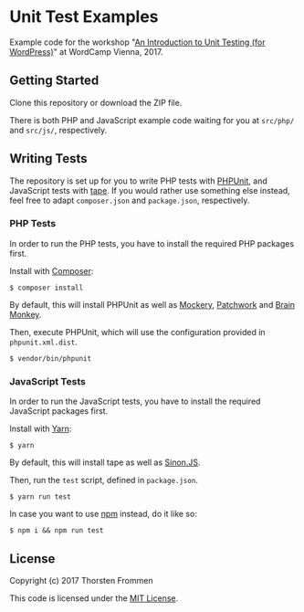 # Unit Test Examples

Example code for the workshop "[An Introduction to Unit Testing (for WordPress)](https://slides.tfrommen.de/unit-testing-workshop/)" at WordCamp Vienna, 2017.

## Getting Started

Clone this repository or download the ZIP file.

There is both PHP and JavaScript example code waiting for you at `src/php/` and `src/js/`, respectively.

## Writing Tests

The repository is set up for you to write PHP tests with [PHPUnit](https://github.com/sebastianbergmann/phpunit), and JavaScript tests with [tape](https://github.com/substack/tape).
If you would rather use something else instead, feel free to adapt `composer.json` and `package.json`, respectively.

### PHP Tests

In order to run the PHP tests, you have to install the required PHP packages first.

Install with [Composer](https://getcomposer.org/):

```shell
$ composer install
```

By default, this will install PHPUnit as well as [Mockery](https://github.com/mockery/mockery), [Patchwork](https://github.com/antecedent/patchwork/) and [Brain Monkey](https://github.com/Brain-WP/BrainMonkey).

Then, execute PHPUnit, which will use the configuration provided in `phpunit.xml.dist`.

```shell
$ vendor/bin/phpunit
```

### JavaScript Tests

In order to run the JavaScript tests, you have to install the required JavaScript packages first.

Install with [Yarn](https://www.npmjs.com/package/yarn):

```shell
$ yarn
```

By default, this will install tape as well as [Sinon.JS](https://github.com/sinonjs/sinon).

Then, run the `test` script, defined in `package.json`.

```shell
$ yarn run test
```

In case you want to use [npm](https://www.npmjs.com/package/npm) instead, do it like so:

```shell
$ npm i && npm run test
```

## License

Copyright (c) 2017 Thorsten Frommen

This code is licensed under the [MIT License](LICENSE).
